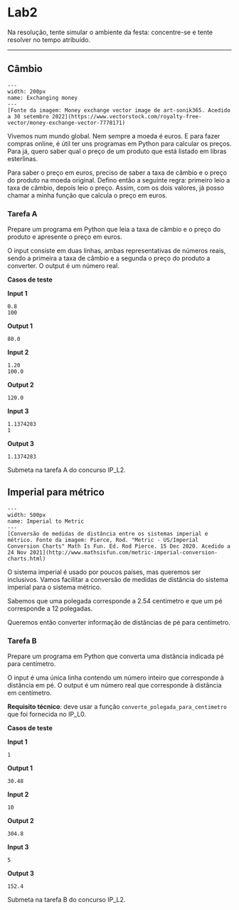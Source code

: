 # Lab2

Na resolução, tente simular o ambiente da festa: concentre-se e tente resolver no tempo atribuído.
<hr>

## Câmbio

```{figure} ./figures/MoneyExchange.jpg
---
width: 200px
name: Exchanging money
---
[Fonte da imagem: Money exchange vector image de art-sonik365. Acedido a 30 setembro 2022](https://www.vectorstock.com/royalty-free-vector/money-exchange-vector-7778171)
``` 

Vivemos num mundo global. Nem sempre a moeda é euros.
E para fazer compras online, é útil ter uns programas em Python para calcular os preços. Para já, quero saber qual o preço de um produto que está listado em libras esterlinas.

Para saber o preço em euros, preciso de saber a taxa de câmbio e o preço do produto na moeda original. Defino então a seguinte regra: primeiro leio a taxa de câmbio, depois leio o preço. Assim, com os dois valores, já posso chamar a minha função que calcula o preço em euros.


### Tarefa A

Prepare um programa em Python que leia a taxa de câmbio e o preço do produto e apresente o preço em euros. 

O input consiste em duas linhas, ambas representativas de números reais, sendo a primeira a taxa de câmbio e a segunda o preço do produto a converter. O output é um número real. 

**Casos de teste**

**Input 1**

```
0.8
100
```

**Output 1**

```
80.0
```

**Input 2**

```
1.20
100.0
```

**Output 2**

```
120.0
```

**Input 3**

```
1.1374283
1
```

**Output 3**

```
1.1374283
```

Submeta na tarefa A do concurso IP_L2.

<div style="page-break-after: always"></div>

## Imperial para métrico

```{figure} ./figures/imperial2metric.png
---
width: 500px
name: Imperial to Metric
---
[Conversão de medidas de distância entre os sistemas imperial e métrico. Fonte da imagem: Pierce, Rod. "Metric - US/Imperial Conversion Charts" Math Is Fun. Ed. Rod Pierce. 15 Dec 2020. Acedido a 24 Nov 2021](http://www.mathsisfun.com/metric-imperial-conversion-charts.html)
```

O sistema imperial é usado por poucos países, mas queremos ser inclusivos. Vamos facilitar a conversão de medidas de distância do sistema imperial para o sistema métrico. 

Sabemos que uma polegada corresponde a 2.54 centímetro e que um pé corresponde a 12 polegadas.

Queremos então converter informação de distâncias de pé para centímetro.

    

### Tarefa B

Prepare um programa em Python que converta uma distância indicada pé para centímetro.

O input é uma única linha contendo um número inteiro que corresponde à distância em pé.
O output é um número real que corresponde à distância em centímetro.

**Requisito técnico**: deve usar a função ```converte_polegada_para_centimetro``` que foi fornecida no IP_L0. 


**Casos de teste**

**Input 1**

```
1
```

**Output 1**

```
30.48
```

**Input 2**

```
10
```

**Output 2**

```
304.8
```

**Input 3**

```
5
```

**Output 3**

```
152.4
```

Submeta na tarefa B do concurso IP_L2.

<div style="page-break-after: always"></div>
